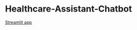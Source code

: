 # Healthcare-Assistant-Chatbot

[Streamlit app](https://healthcare-assistant-chatbot-4baexzac8yqfd7ljf8vhgd.streamlit.app/)
